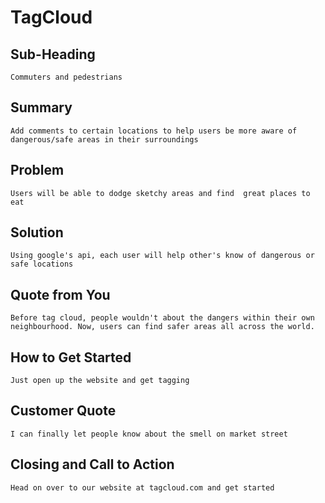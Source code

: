 # TagCloud #  
## Sub-Heading ##
    Commuters and pedestrians
## Summary ##
    Add comments to certain locations to help users be more aware of dangerous/safe areas in their surroundings  
## Problem ##
    Users will be able to dodge sketchy areas and find  great places to eat
## Solution ##
    Using google's api, each user will help other's know of dangerous or safe locations
## Quote from You ##
    Before tag cloud, people wouldn't about the dangers within their own neighbourhood. Now, users can find safer areas all across the world.
## How to Get Started ##
    Just open up the website and get tagging
## Customer Quote ##
    I can finally let people know about the smell on market street
## Closing and Call to Action ##
    Head on over to our website at tagcloud.com and get started